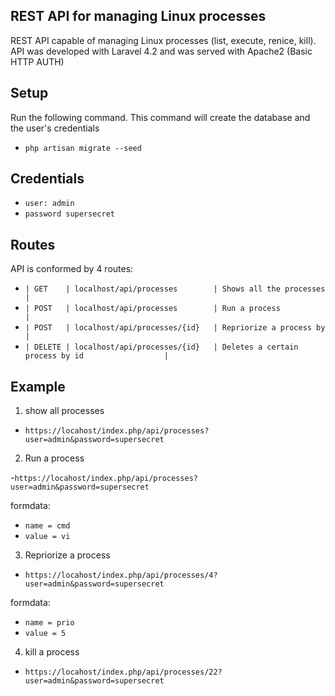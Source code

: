 
## REST API for managing Linux processes 

REST API capable of managing Linux processes (list, execute, renice, kill). API was developed with Laravel 4.2 and was served with Apache2 (Basic HTTP AUTH)

## Setup

Run the following command. This command will create the database and the user's credentials

- `php artisan migrate --seed`

## Credentials

- `user: admin`
- `password supersecret`

## Routes

API is conformed by 4 routes:

- `| GET    | localhost/api/processes        | Shows all the processes                          |`
- `| POST   | localhost/api/processes        | Run a process                                    |`
- `| POST   | localhost/api/processes/{id}   | Repriorize a process by                          |`
- `| DELETE | localhost/api/processes/{id}   | Deletes a certain process by id                  |`


## Example

1. show all processes

- `https://locahost/index.php/api/processes?user=admin&password=supersecret`

2. Run a process

-`https://locahost/index.php/api/processes?user=admin&password=supersecret`

formdata:
- `name = cmd` 
- `value = vi`

3. Repriorize a process

- `https://locahost/index.php/api/processes/4?user=admin&password=supersecret`

formdata:
- `name = prio` 
- `value = 5`

4. kill a process

- `https://locahost/index.php/api/processes/22?user=admin&password=supersecret`



